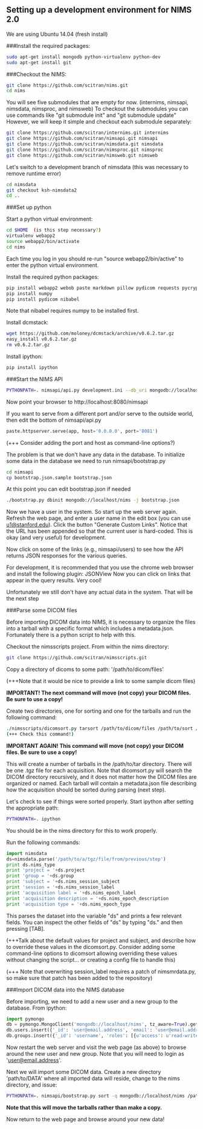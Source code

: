 ## Setting up a development environment for NIMS 2.0

We are using Ubuntu 14.04 (fresh install)

###Install the required packages:

```sh
sudo apt-get install mongodb python-virtualenv python-dev
sudo apt-get install git
```

###Checkout the NIMS:
```sh
git clone https://github.com/scitran/nims.git
cd nims
```

You will see five submodules that are empty for now. (internims, nimsapi, nimsdata, nimsproc, and nimsweb)
To checkout the submodules you can use commands like "git submodule init" and "git submodule update"
However, we will keep it simple and checkout each submodule separately:

```sh
git clone https://github.com/scitran/internims.git internims
git clone https://github.com/scitran/nimsapi.git nimsapi
git clone https://github.com/scitran/nimsdata.git nimsdata
git clone https://github.com/scitran/nimsproc.git nimsproc
git clone https://github.com/scitran/nimsweb.git nimsweb
```

Let's switch to a development branch of nimsdata (this was necessary to remove runtime error)
```sh
cd nimsdata
git checkout ksh-nimsdata2
cd ..
```

###Set up python

Start a python virtual environment:
```sh
cd $HOME  (is this step necessary?)
virtualenv webapp2
source webapp2/bin/activate
cd nims
```

Each time you log in you should re-run "source webapp2/bin/active" to enter the python virtual environment.

Install the required python packages:
```sh
pip install webapp2 webob paste markdown pillow pydicom requests pycrypto (pycrypto will not be needed in the updated version)
pip install numpy
pip install pydicom nibabel
```

Note that nibabel requires numpy to be installed first.

Install dcmstack:
```sh
wget https://github.com/moloney/dcmstack/archive/v0.6.2.tar.gz
easy_install v0.6.2.tar.gz
rm v0.6.2.tar.gz
```

Install ipython:
```sh
pip install ipython
```


###Start the NIMS API
```sh
PYTHONPATH=. nimsapi/api.py development.ini --db_uri mongodb://localhost/nims --store_path=/tmp
```

Now point your browser to http://localhost:8080/nimsapi

If you want to serve from a different port and/or serve to the outside world, then edit the bottom of nimsapi/api.py
```python
paste.httpserver.serve(app, host='0.0.0.0', port='8081')
```

(+++ Consider adding the port and host as command-line options?)
  
The problem is that we don't have any data in the database.
To initialize some data in the database we need to run nimsapi/bootstrap.py
```sh
cd nimsapi
cp bootstrap.json.sample bootstrap.json
```

At this point you can edit bootstrap.json if needed
```sh
./bootstrap.py dbinit mongodb://localhost/nims -j bootstrap.json
```

Now we have a user in the system. So start up the web server again. Refresh the web page, and enter a user name in the edit box (you can use u1@stanford.edu). Click the button "Generate Custom Links". Notice that the URL has been appended so that the current user is hard-coded. This is okay (and very useful) for development.

Now click on some of the links (e.g., nimsapi/users) to see how the API returns JSON responses for the various queries.

For development, it is recommended that you use the chrome web browser and install the following plugin: JSONView
Now you can click on links that appear in the query results. Very cool!

Unfortunately we still don't have any actual data in the system. That will be the next step

###Parse some DICOM files

Before importing DICOM data into NIMS, it is necessary to organize the files into a tarball with a specific format which includes a metadata.json. Fortunately there is a python script to help with this.

Checkout the nimsscripts project. From within the nims directory:
```sh
git clone https://github.com/scitran/nimsscripts.git
```

Copy a directory of dicoms to some path: '/path/to/dicom/files'

(+++Note that it would be nice to provide a link to some sample dicom files)

**IMPORTANT! The next command will move (not copy) your DICOM files. Be sure to use a copy!**

Create two directories, one for sorting and one for the tarballs and run the following command:

```sh
./nimsscripts/dicomsort.py tarsort /path/to/dicom/files /path/to/sort /path/to/tarballs
(+++ Check this command!)
```

**IMPORTANT AGAIN! This command will move (not copy) your DICOM files. Be sure to use a copy!**

This will create a number of tarballs in the /path/to/tar directory. There will be one .tgz file for each acquisition. Note that dicomsort.py will search the DICOM directory recursively, and it does not matter how the DICOM files are organized or named. Each tarball will contain a metadata.json file describing how the acquisition should be sorted during parsing (next step).

Let's check to see if things were sorted properly. Start ipython after setting the appropriate path:
```sh
PYTHONPATH=. ipython
```

You should be in the nims directory for this to work properly.

Run the following commands:

```python
import nimsdata
ds=nimsdata.parse('/path/to/a/tgz/file/from/previous/step')
print ds.nims_type
print 'project = '+ds.project
print 'group = '+ds.group
print 'subject = '+ds.nims_session_subject
print 'session = '+ds.nims_session_label
print 'acquisition label = '+ds.nims_epoch_label
print 'acquisition description = '+ds.nims_epoch_description
print 'acquisition type = '+ds.nims_epoch_type
```

This parses the dataset into the variable "ds" and prints a few relevant fields. You can inspect the other fields of "ds" by typing "ds." and then pressing \[TAB\].

(+++Talk about the default values for project and subject, and describe how to override these values in the dicomsort.py. Consider adding some command-line options to dicomsort allowing overriding these values without changing the script... or creating a config file to handle this)

(+++ Note that overwriting session_label requires a patch of nimsmrdata.py, so make sure that patch has been added to the repository)


###Import DICOM data into the NIMS database

Before importing, we need to add a new user and a new group to the database. From ipython:

```python
import pymongo
db = pymongo.MongoClient('mongodb://localhost/nims', tz_aware=True).get_default_database()
db.users.insert({'_id': 'user@email.address', 'email': 'user@email.address', 'firstname': 'John', 'lastname': 'Doe', 'superuser': True})
db.groups.insert({'_id': 'username', 'roles': [{u'access': u'read-write', u'share': True, u'uid': u'user@email.address'}]})
```

Now restart the web server and visit the web page (as above) to browse around the new user and new group. Note that you will need to login as 'user@email.address'.

Next we will import some DICOM data. Create a new directory 'path/to/DATA' where all imported data will reside, change to the nims directory, and issue:

```sh
PYTHONPATH=. nimsapi/bootstrap.py sort -q mongodb://localhost/nims /path/to/tarballs /path/to/DATA
```

**Note that this will move the tarballs rather than make a copy.**

Now return to the web page and browse around your new data!

